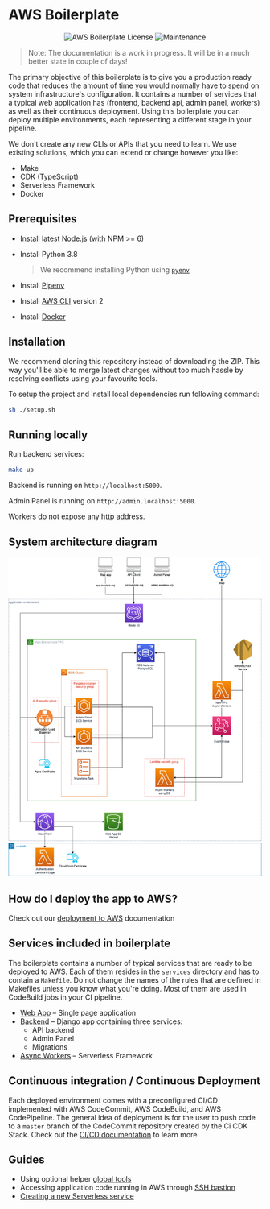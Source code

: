 # AWS Boilerplate

<p align="center"><img src="https://img.shields.io/badge/License-MIT-blue.svg" alt="AWS Boilerplate License" /> <img src="https://img.shields.io/badge/Maintained%3F-yes-green.svg" alt="Maintenance" /> </p>

> Note: The documentation is a work in progress. It will be in a much better state in couple of days!

The primary objective of this boilerplate is to give you a production ready code that reduces the amount of time you 
would normally have to spend on system infrastructure's configuration. It contains a number of services that a typical
web application has (frontend, backend api, admin panel, workers) as well as their continuous deployment. Using this 
boilerplate you can deploy multiple environments, each representing a different stage in your pipeline.

We don't create any new CLIs or APIs that you need to learn. We use existing solutions, 
which you can extend or change however you like:
* Make
* CDK (TypeScript)
* Serverless Framework
* Docker

## Prerequisites

- Install latest [Node.js](https://nodejs.org/en/download/package-manager/#macos) (with NPM >= 6)
- Install Python 3.8
  
  > We recommend installing Python using [`pyenv`](https://github.com/pyenv/pyenv)
                          
- Install [Pipenv](https://github.com/pypa/pipenv#installation)
- Install [AWS CLI](https://docs.aws.amazon.com/cli/latest/userguide/cli-chap-install.html) version 2
- Install [Docker](https://docs.docker.com/get-docker)

## Installation
We recommend cloning this repository instead of downloading the ZIP. This way you'll be able to
merge latest changes without too much hassle by resolving conflicts using your favourite tools. 

To setup the project and install local dependencies run following command:

```sh
sh ./setup.sh
```

## Running locally

Run backend services:
```sh
make up
```

Backend is running on `http://localhost:5000`.

Admin Panel is running on `http://admin.localhost:5000`.

Workers do not expose any http address.

## System architecture diagram

<p align="center"> <img src="/docs/images/system-diagram-v1.png" alt="System Diagram" /> </p>

## How do I deploy the app to AWS?

Check out our [deployment to AWS](/docs/guides/aws-deployment.md) documentation

## Services included in boilerplate

The boilerplate contains a number of typical services that are ready to be deployed to AWS.
Each of them resides in the `services` directory and has to contain a `Makefile`. Do not change the names of the rules
that are defined in Makefiles unless you know what you're doing. Most of them are used in CodeBuild jobs in your CI 
pipeline.

- [Web App](/services/webapp) – Single page application
- [Backend](/services/backend) – Django app containing three services:
    * API backend
    * Admin Panel
    * Migrations
- [Async Workers](/services/workers) – Serverless Framework


## Continuous integration / Continuous Deployment

Each deployed environment comes with a preconfigured CI/CD implemented with AWS CodeCommit, AWS CodeBuild, 
and AWS CodePipeline. The general idea of deployment is for the user to push code to a `master` branch of the CodeCommit 
repository created by the Ci CDK Stack. Check out the [CI/CD documentation](/docs/cicd) to learn more.


## Guides
- Using optional helper [global tools](/docs/global-tools.md)
- Accessing application code running in AWS through [SSH bastion](/docs/ssh-bastion.md)
- [Creating a new Serverless service](/docs/misc/create-new-serverless-service.md)



